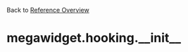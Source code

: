 
Back to [Reference Overview](https://github.com/pyrustic/megawidget/blob/master/docs/reference/README.md)

# megawidget.hooking.\_\_init\_\_



<br>


